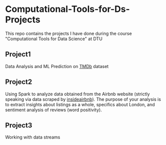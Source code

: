 # Computational-Tools-for-Ds-Projects
This repo contains the projects I have done during the course "Computational Tools for Data Science" at DTU

## Project1
Data Analysis and ML Prediction on [TMDb](https://developer.themoviedb.org/docs/getting-started) dataset

## Project2
Using Spark to analyze data obtained from the Airbnb website (strictly speaking via data scraped by [insideairbnb](http://insideairbnb.com/get-the-data.html)). The purpose of your analysis is to extract insights about listings as a whole, specifics about London, and sentiment analysis of reviews (word positivity).

## Project3
Working with data streams
